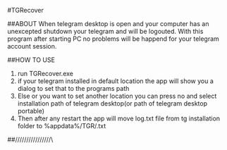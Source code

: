 #TGRecover

##ABOUT
When telegram desktop is open and your computer has an unexcepted shutdown your telegram and will be logouted.
With this program after starting PC no problems will be happend for your telegram account session.

##HOW TO USE
1. run TGRecover.exe
2. if your telegram installed in default location the app will show you a dialog to set that to the programs path
3. Else or you want to set another location you can press no and select installation path of telegram desktop(or path of telegram desktop portable)
4. Then after any restart the app will move log.txt file from tg installation folder to %appdata%/TGR/<date and time>.txt
  
##/\/\/\/\/\/\/\/\/\/\/\/\/\/\/\/\
